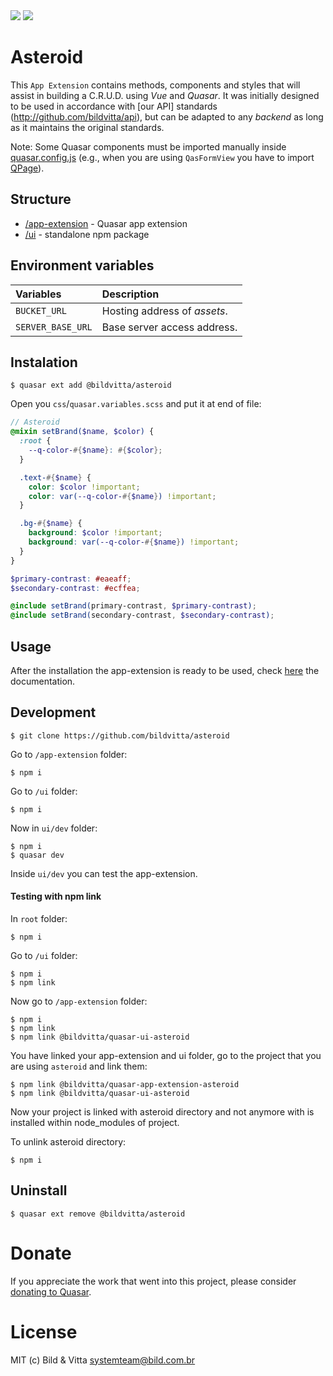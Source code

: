 <img src="https://img.shields.io/npm/v/@bildvitta/quasar-ui-asteroid.svg?label=quasar-ui-asteroid">
<img src="https://img.shields.io/npm/v/@bildvitta/quasar-app-extension-asteroid.svg?label=quasar-app-extension-asteroid">

# Asteroid

This `App Extension` contains methods, components and styles that will assist in building a C.R.U.D. using *Vue* and *Quasar*. It was initially designed to be used in accordance with [our API] standards (http://github.com/bildvitta/api), but can be adapted to any _backend_ as long as it maintains the original standards.

Note: Some Quasar components must be imported manually inside [quasar.config.js](https://quasar.dev/quasar-cli/quasar-conf-js#Property%3A-framework) (e.g., when you are using `QasFormView` you have to import [QPage](https://quasar.dev/layout/page#Introduction)).


## Structure

* [/app-extension](app-extension) - Quasar app extension
* [/ui](ui) - standalone npm package

## Environment variables

| Variables | Description |
|:-|:-|
| `BUCKET_URL` | Hosting address of _assets_. |
| `SERVER_BASE_URL` | Base server access address. |

## Instalation

```
$ quasar ext add @bildvitta/asteroid
```

Open you `css`/`quasar.variables.scss` and put it at end of file:

``` scss
// Asteroid
@mixin setBrand($name, $color) {
  :root {
    --q-color-#{$name}: #{$color};
  }

  .text-#{$name} {
    color: $color !important;
    color: var(--q-color-#{$name}) !important;
  }

  .bg-#{$name} {
    background: $color !important;
    background: var(--q-color-#{$name}) !important;
  }
}

$primary-contrast: #eaeaff;
$secondary-contrast: #ecffea;

@include setBrand(primary-contrast, $primary-contrast);
@include setBrand(secondary-contrast, $secondary-contrast);
```

## Usage

After the installation the app-extension is ready to be used, check [here](https://asteroid-og52m.ondigitalocean.app) the documentation.

## Development

```
$ git clone https://github.com/bildvitta/asteroid
```

Go to `/app-extension` folder:

```
$ npm i
```

Go to `/ui` folder:

```
$ npm i
```

Now in `ui/dev` folder:

```
$ npm i
$ quasar dev
```

Inside `ui/dev` you can test the app-extension.

#### Testing with npm link

In `root` folder:

```
$ npm i
```

Go to `/ui` folder:

```
$ npm i
$ npm link
```

Now go to `/app-extension` folder:

```
$ npm i
$ npm link
$ npm link @bildvitta/quasar-ui-asteroid
```

You have linked your app-extension and ui folder, go to the project that you are using `asteroid` and link them:

```
$ npm link @bildvitta/quasar-app-extension-asteroid
$ npm link @bildvitta/quasar-ui-asteroid
```

Now your project is linked with asteroid directory and not anymore with is installed within node_modules of project.

To unlink asteroid directory:

```
$ npm i
```

## Uninstall

```
$ quasar ext remove @bildvitta/asteroid
```

# Donate

If you appreciate the work that went into this project, please consider [donating to Quasar](https://donate.quasar.dev).

# License

MIT (c) Bild & Vitta <systemteam@bild.com.br>
